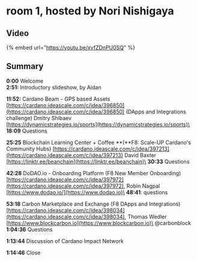 # room 1, hosted by Nori Nishigaya

## Video

{% embed url="https://youtu.be/xvfZDnPU0SQ" %}

## Summary

**0:00** Welcome\
**2:51:** Introductory slideshow, by Aidan

**11:52:** Cardano Beam - GPS based Assets [https://cardano.ideascale.com/c/idea/396850](https://cardano.ideascale.com/c/idea/396850) (DApps and Integrations challenge) Dmitry Shibaev\
[https://dynamicstrategies.io/sports](https://dynamicstrategies.io/sports)\
**18:09** Questions

**25:25** Blockchain Learning Center + Coffee **(**F8: Scale-UP Cardano's Community Hubs) [https://cardano.ideascale.com/c/idea/397213](https://cardano.ideascale.com/c/idea/397213) David Baxter\
[https://linktr.ee/beanchain](https://linktr.ee/beanchain)\
**30:33** Questions

**42:28** DoDAO.io - Onboarding Platform (F8 New Member Onboarding) [https://cardano.ideascale.com/c/idea/397972](https://cardano.ideascale.com/c/idea/397972), Robin Nagpal\
[https://www.dodao.io/](https://www.dodao.io)\
**48:41**: questions

**53:18** Carbon Marketplace and Exchange (F8 DApps and Integrations) [https://cardano.ideascale.com/c/idea/398034](https://cardano.ideascale.com/c/idea/398034), Thomas Wedler\
[https://www.blockcarbon.io](https://www.blockcarbon.io)\
@carbonblock\
**1:04:36** Questions

**1:13:44** Discussion of Cardano Impact Network

**1:14:46** Close
